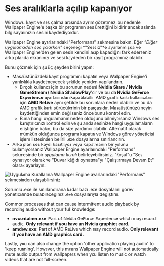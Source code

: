 # Ses aralıklarla açılıp kapanıyor

Windows, kayıt ve ses çalma arasında ayrım gözetmez, bu nedenle Wallpaper Engine'e başka bir programın ses ürettiğini bildirir ancak aslında bilgisayarınızın sesini kaydediyordur.

Wallpaper Engine ayarlarındaki "Performans" sekmesine bakın. Eğer *"Diğer uygulamadan ses çalarken"* seçeneği *"Sessiz"*e ayarlanmışsa ve Wallpaper Engine'den gelen sesin kendini açıp kapadığını fark ederseniz arka planda ekranınızı ve sesi kaydeden bir kayıt programınız olabilir.

Bunu çözmek için şu üç şeyden birini yapın:

* Masaüstünüzdeki kayıt programını kapatın veya Wallpaper Engine'i yanlışlıkla kaydetmeyecek şekilde yeniden yapılandırın.
    * Birçok kullanıcı için bu sorunun nedeni **Nvidia Share / Nvidia GameStream / Nvidia ShadowPlay**'dir ve bu da **Nvidia GeForce Experience** ayarlarından kapatılabilir. AMD grafik kartı kullanıcıları için **AMD ReLive** aynı şekilde bu sorunlara neden olabilir ve bu da AMD grafik kartı sürücülerinin bir parçasıdır. Masaüstünüzü neyin kaydettiğinden emin değilseniz önce bunu kontrol edin.
    * Buna hangi uygulamanın neden olduğunu bilmiyorsanız Windows ses karıştırıcınızı kontrol edin ve şu anda sesinize hangi uygulamaların eriştiğine bakın, bu da size yardımcı olabilir. Alternatif olarak mümkün olduğunca programı kapatın ve Windows görev yöneticisi işlem listesinden belirli .exe dosyalarına sınırlandırın.
* Arka plan ses kaydı kasıtlıysa veya kapatmanın bir yolunu bulamıyorsanız Wallpaper Engine ayarlarındaki "Performans" sekmesinde bir *uygulama kuralı* belirleyebilirsiniz. "Koşul"u "Ses oynatıyor olarak ve "Duvar kâğıdı oynatma"yı "Çalıştırmaya Devam Et" olarak ayarlayın:

![Uygulama Kurallarına Wallpaper Engine ayarlarındaki "Performans" sekmesinden ulaşabilirsiniz](./applicationrule.png)

Sorumlu .exe ile sınırlandırana kadar bazı .exe dosyalarını görev yöneticisinde bulabileceğiniz .exe dosyalarıyla değiştirin.

Common processes that can cause intermittent audio playback by recording audio without your full knowledge:

* **nvcontainer.exe**: Part of Nvidia GeForce Experience which may record audio. **Only relevant if you have an Nvidia graphics card.**
* **amdow.exe**: Part of AMD ReLive which may record audio. **Only relevant if you have an AMD graphics card.**

Lastly, you can also change the option 'other application playing audio' to 'keep running'. However, this means Wallpaper Engine will not automatically mute audio output from wallpapers when you listen to music or watch videos that are not full-screen.
